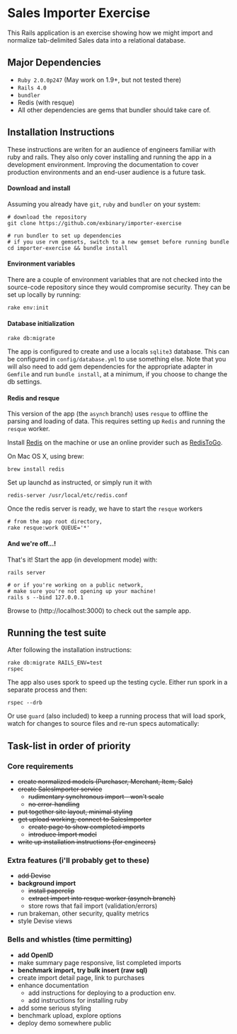 # Sales Importer Exercise

This Rails application is an exercise showing how we might import and normalize 
tab-delimited Sales data into a relational database.


## Major Dependencies

- `Ruby 2.0.0p247` (May work on 1.9+, but not tested there)
- `Rails 4.0`
- `bundler`
- Redis (with resque)
- All other dependencies are gems that bundler should take care of.


## Installation Instructions

These instructions are writen for an audience of engineers familiar with ruby and rails.
They also only cover installing and running the app in a development environment.
Improving the documentation to cover production environments and an end-user audience
is a future task.

#### Download and install
Assuming you already have `git`, `ruby` and `bundler` on your system:

    # download the repository
    git clone https://github.com/exbinary/importer-exercise

    # run bundler to set up dependencies
    # if you use rvm gemsets, switch to a new gemset before running bundle
    cd importer-exercise && bundle install

#### Environment variables
There are a couple of environment variables that are not checked into the source-code
repository since they would compromise security. They can be set up locally by running:

    rake env:init

#### Database initialization

    rake db:migrate

The app is configured to create and use a locals `sqlite3` database.  This can be
configured in `config/database.yml` to use something else.  Note that you will also
need to add gem dependencies for the appropriate adapter in `Gemfile` and run 
`bundle install`, at a minimum, if you choose to change the db settings.
    
#### Redis and resque

This version of the app (the `asynch` branch) uses `resque` to offline the parsing
and loading of data.  This requires setting up `Redis` and running the `resque`
worker.

Install [Redis](http://redis.io) on the machine or use an online provider such as
[RedisToGo](http://redistogo.com/).

On Mac OS X, using brew:

    brew install redis

Set up launchd as instructed, or simply run it with

    redis-server /usr/local/etc/redis.conf

Once the redis server is ready, we have to start the `resque` workers

    # from the app root directory,
    rake resque:work QUEUE='*'

#### And we're off...!
That's it! Start the app (in development mode) with:

    rails server

    # or if you're working on a public network,
    # make sure you're not opening up your machine!
    rails s --bind 127.0.0.1

Browse to (http://localhost:3000) to check out the sample app.


## Running the test suite

After following the installation instructions:

    rake db:migrate RAILS_ENV=test
    rspec

The app also uses spork to speed up the testing cycle.
Either run spork in a separate process and then:

    rspec --drb

Or use `guard` (also included) to keep a running process that will load
spork, watch for changes to source files and re-run specs automatically:


## Task-list in order of priority

### Core requirements
- <del> create normalized models (Purchaser, Merchant, Item, Sale) </del>
- <del> create SalesImporter service </del>
    - <del> rudimentary synchronous import - won't scale </del>
    - <del> no error-handling </del>
- <del> put together site layout, minimal styling </del>
- <del> get upload working, connect to SalesImporter </del>
    - <del> create page to show completed imports </del>
    - <del> introduce Import model </del>
- <del> write up installation instructions (for engineers) </del>

### Extra features (i'll probably get to these)
- <del> add Devise </del>
- **background import**
    - <del> install paperclip </del>
    - <del> extract import into resque worker (asynch branch) </del>
    - store rows that fail import (validation/errors)
- run brakeman, other security, quality metrics
- style Devise views

### Bells and whistles (time permitting)
- **add OpenID**
- make summary page responsive, list completed imports
- **benchmark import, try bulk insert (raw sql)**
- create import detail page, link to purchases
- enhance documentation
    - add instructions for deploying to a production env.
    - add instructions for installing ruby
- add some serious styling
- benchmark upload, explore options
- deploy demo somewhere public

